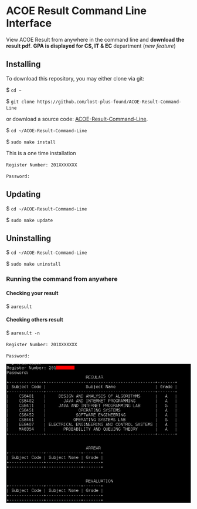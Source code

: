 # ACOE Result Command Line Interface
View ACOE Result from anywhere in the command line and <b>download the result pdf</b>.
<b>GPA is displayed for CS, IT &amp; EC</b> department (<i>new feature</i>)

## Installing

To download this repository, you may either clone via git:

$ `cd ~`

$ `git clone https://github.com/lost-plus-found/ACOE-Result-Command-Line`

or download a source code: [ACOE-Result-Command-Line](https://github.com/lost-plus-found/ACOE-Result-Command-Line/archive/master.zip).

$ `cd ~/ACOE-Result-Command-Line`

$ `sudo make install`

This is a one time installation

`Register Number: 201XXXXXXX`

`Password: `

## Updating

$ `cd ~/ACOE-Result-Command-Line`

$ `sudo make update`

## Uninstalling

$ `cd ~/ACOE-Result-Command-Line`

$ `sudo make uninstall`

### Running the command from anywhere

#### Checking your result

$ `auresult`

#### Checking others result

$ `auresult -n`

`Register Number: 201XXXXXXX`

`Password: `

![Screenshot](./assets/SS.png "Screenshot 1")
